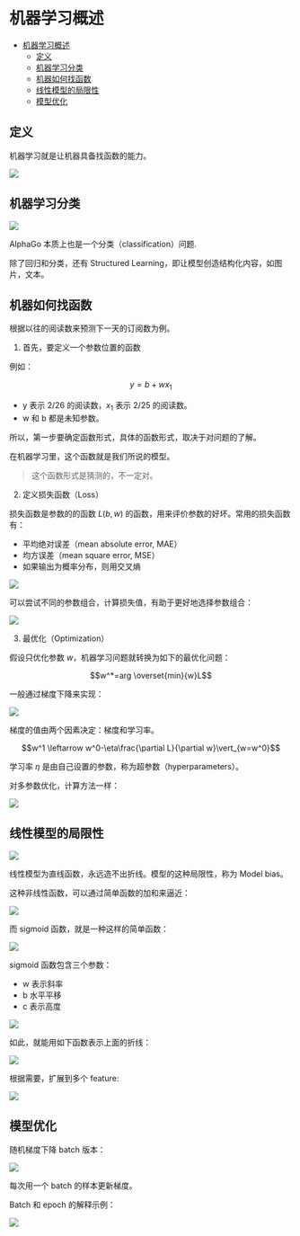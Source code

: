 # 机器学习概述

- [机器学习概述](#机器学习概述)
  - [定义](#定义)
  - [机器学习分类](#机器学习分类)
  - [机器如何找函数](#机器如何找函数)
  - [线性模型的局限性](#线性模型的局限性)
  - [模型优化](#模型优化)

## 定义

机器学习就是让机器具备找函数的能力。

![](images/2022-08-10-16-29-36.png)

## 机器学习分类

![](images/2022-08-10-16-36-19.png)

AlphaGo 本质上也是一个分类（classification）问题.

除了回归和分类，还有 Structured Learning，即让模型创造结构化内容，如图片，文本。

## 机器如何找函数

根据以往的阅读数来预测下一天的订阅数为例。

1. 首先，要定义一个参数位置的函数

例如：

$$y=b+wx_1$$

- y 表示 2/26 的阅读数，$x_1$ 表示 2/25 的阅读数。
- w 和 b 都是未知参数。

所以，第一步要确定函数形式，具体的函数形式，取决于对问题的了解。

在机器学习里，这个函数就是我们所说的模型。

> 这个函数形式是猜测的，不一定对。

2. 定义损失函数（Loss）

损失函数是参数的的函数 $L(b,w)$ 的函数，用来评价参数的好坏。常用的损失函数有：

- 平均绝对误差（mean absolute error, MAE）
- 均方误差（mean square error, MSE）
- 如果输出为概率分布，则用交叉熵

![](images/2022-08-10-17-07-41.png)

可以尝试不同的参数组合，计算损失值，有助于更好地选择参数组合：

![](images/2022-08-10-17-14-41.png)

3. 最优化（Optimization）

假设只优化参数 $w$，机器学习问题就转换为如下的最优化问题：

$$w^*=arg \overset{min}{w}L$$

一般通过梯度下降来实现：

![](images/2022-08-10-17-28-17.png)

梯度的值由两个因素决定：梯度和学习率。

$$w^1 \leftarrow w^0-\eta\frac{\partial L}{\partial w}\vert_{w=w^0}$$

学习率 $\eta$ 是由自己设置的参数，称为超参数（hyperparameters）。

对多参数优化，计算方法一样：

![](images/2022-08-11-16-37-43.png)

## 线性模型的局限性

![](images/2022-08-11-17-17-52.png)

线性模型为直线函数，永远造不出折线。模型的这种局限性，称为 Model bias。

这种非线性函数，可以通过简单函数的加和来逼近：

![](images/2022-08-12-09-19-11.png)

而 sigmoid 函数，就是一种这样的简单函数：

![](images/2022-08-12-09-19-55.png)

sigmoid 函数包含三个参数：

- w 表示斜率
- b 水平平移
- c 表示高度

![](images/2022-08-12-09-30-31.png)

如此，就能用如下函数表示上面的折线：

![](images/2022-08-12-09-51-34.png)

根据需要，扩展到多个 feature:

![](images/2022-08-12-09-55-08.png)

## 模型优化

随机梯度下降 batch 版本：

![](images/2022-08-12-10-54-55.png)

每次用一个 batch 的样本更新梯度。

Batch 和 epoch 的解释示例：

![](images/2022-08-12-10-57-11.png)
